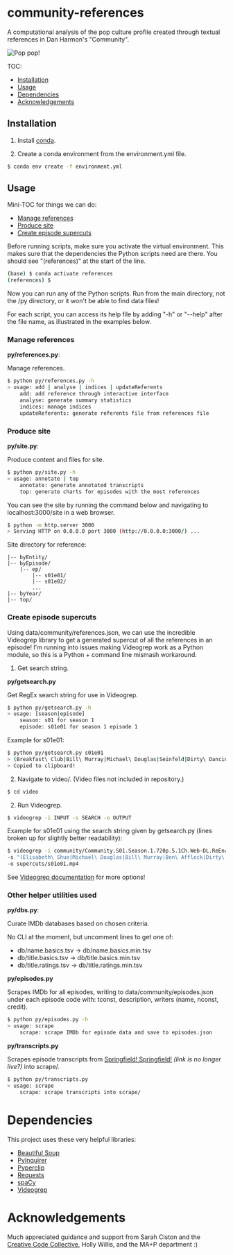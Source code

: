 # community-references

A computational analysis of the pop culture profile created through textual references in Dan Harmon's "Community".

![Pop pop!](https://media.giphy.com/media/xtIYfyKf16xJm/giphy.gif)

TOC:
* [Installation](#installation)
* [Usage](#usage)
* [Dependencies](#dependencies)
* [Acknowledgements](#acknowledgements)

## Installation

1. Install [conda](https://docs.conda.io/projects/conda/en/latest/user-guide/install/).

2. Create a conda environment from the environment.yml file.

```bash
$ conda env create -f environment.yml
```

## Usage

Mini-TOC for things we can do:

* [Manage references](#manage-references)
* [Produce site](#produce-site)
* [Create episode supercuts](#create-episode-supercuts)

Before running scripts, make sure you activate the virtual environment. This makes sure that the dependencies the Python scripts need are there. You should see "(references)" at the start of the line.

```bash
(base) $ conda activate references
(references) $
```

Now you can run any of the Python scripts. Run from the main directory, not the /py directory, or it won't be able to find data files!

For each script, you can access its help file by adding "-h" or "--help" after the file name, as illustrated in the examples below.

### Manage references

**py/references.py**:

Manage references.

```bash
$ python py/references.py -h
> usage: add | analyse | indices | updateReferents
    add: add reference through interactive interface
    analyse: generate summary statistics
    indices: manage indices
    updateReferents: generate referents file from references file
```

### Produce site

**py/site.py**:

Produce content and files for site.

```bash
$ python py/site.py -h
> usage: annotate | top
    annotate: generate annotated transcripts
    top: generate charts for episodes with the most references
```

You can see the site by running the command below and navigating to localhost:3000/site in a web browser.

```bash
$ python -m http.server 3000
> Serving HTTP on 0.0.0.0 port 3000 (http://0.0.0.0:3000/) ...
```

Site directory for reference:

```
|-- byEntity/
|-- byEpisode/
    |-- ep/
        |-- s01e01/
        |-- s01e02/
        ...
|-- byYear/
|-- top/
```

### Create episode supercuts

Using data/community/references.json, we can use the incredible Videogrep library to get a generated supercut of all the references in an episode! I'm running into issues making Videogrep work as a Python module, so this is a Python + command line mismash workaround.

1. Get search string.

**py/getsearch.py**

Get RegEx search string for use in Videogrep.

```bash
$ python py/getsearch.py -h
> usage: [season|episode]
    season: s01 for season 1
    episode: s01e01 for season 1 episode 1
```

Example for s01e01:

```bash
$ python py/getsearch.py s01e01
> (Breakfast\ Club|Bill\ Murray|Michael\ Douglas|Seinfeld|Dirty\ Dancing|Seacrest|Slumdog\ Millionaire|Elisabeth\ Shue|The\ Breakfast\ Club|Stripes|Ben\ Affleck|Meatballs)
> Copied to clipboard!
```

2. Navigate to video/. (Video files not included in repository.)

```bash
$ cd video
```

2. Run Videogrep.

```bash
$ videogrep -i INPUT -s SEARCH -o OUTPUT
```

Example for s01e01 using the search string given by getsearch.py (lines broken up for slightly better readability):

```bash
$ videogrep -i community/Community.S01.Season.1.720p.5.1Ch.Web-DL.ReEnc-DeeJayAhmed/Community.S01E01.720p.5.1Ch.Web-DL.ReEnc-DeeJayAhmed.mkv \
-s "(Elisabeth\ Shue|Michael\ Douglas|Bill\ Murray|Ben\ Affleck|Dirty\ Dancing|Stripes|Meatballs|Slumdog\ Millionaire|Breakfast\ Club|Seacrest|Seinfeld|The\ Breakfast\ Club)" \
-o supercuts/s01e01.mp4
```

See [Videogrep documentation](https://antiboredom.github.io/videogrep/) for more options!

### Other helper utilities used

**py/dbs.py**: 

Curate IMDb databases based on chosen criteria.

No CLI at the moment, but uncomment lines to get one of:
* db/name.basics.tsv → db/name.basics.min.tsv
* db/title.basics.tsv → db/title.basics.min.tsv
* db/title.ratings.tsv → db/title.ratings.min.tsv

**py/episodes.py**

Scrapes IMDb for all episodes, writing to data/community/episodes.json under each episode code with: tconst, description, writers (name, nconst, credit).

```bash
$ python py/episodes.py -h
> usage: scrape
    scrape: scrape IMDb for episode data and save to episodes.json
```

**py/transcripts.py**

Scrapes episode transcripts from [Springfield! Springfield!](https://www.springfieldspringfield.co.uk/episode_scripts.php?tv-show=community) *(link is no longer live?)* into scrape/.

```bash
$ python py/transcripts.py
> usage: scrape
    scrape: scrape transcripts into scrape/
```

# Dependencies

This project uses these very helpful libraries:

* [Beautiful Soup](https://www.crummy.com/software/BeautifulSoup/)
* [PyInquirer](https://github.com/CITGuru/PyInquirer/)
* [Pyperclip](https://github.com/asweigart/pyperclip)
* [Requests](https://2.python-requests.org/en/master/)
* [spaCy](https://spacy.io/)
* [Videogrep](https://antiboredom.github.io/videogrep/)

# Acknowledgements

Much appreciated guidance and support from Sarah Ciston and the [Creative Code Collective](https://www.instagram.com/creativecodecollective/), Holly Willis, and the MA+P department :)